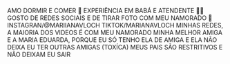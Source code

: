 AMO DORMIR E COMER 🥫
EXPERIẼNCIA EM BABÁ E ATENDENTE 👶🍼
GOSTO DE REDES SOCIAIS E DE TIRAR FOTO COM MEU NAMORADO 💙
INSTAGRAN/@MARIIANAVLOCH TIKTOK/MARIANAVLOCH 
MINHAS REDES, A MAIORIA DOS VIDEOS É COM MEU NAMORADO
MINHA MELHOR AMIGA E A MARIA EDUARDA, PORQUE EU SÓ TENHO ELA DE AMIGA E ELA NÃO DEIXA EU TER OUTRAS AMIGAS (TOXÍCA) 
MEUS PAIS SÃO RESTRITIVOS E NÃO DEIXAM EU SAIR

